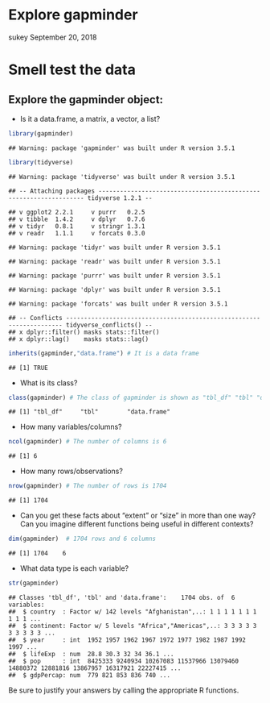 Explore gapminder
================
sukey
September 20, 2018

Smell test the data
===================

Explore the gapminder object:
-----------------------------

-   Is it a data.frame, a matrix, a vector, a list?

``` r
library(gapminder)
```

    ## Warning: package 'gapminder' was built under R version 3.5.1

``` r
library(tidyverse)
```

    ## Warning: package 'tidyverse' was built under R version 3.5.1

    ## -- Attaching packages ------------------------------------------------------------------ tidyverse 1.2.1 --

    ## v ggplot2 2.2.1     v purrr   0.2.5
    ## v tibble  1.4.2     v dplyr   0.7.6
    ## v tidyr   0.8.1     v stringr 1.3.1
    ## v readr   1.1.1     v forcats 0.3.0

    ## Warning: package 'tidyr' was built under R version 3.5.1

    ## Warning: package 'readr' was built under R version 3.5.1

    ## Warning: package 'purrr' was built under R version 3.5.1

    ## Warning: package 'dplyr' was built under R version 3.5.1

    ## Warning: package 'forcats' was built under R version 3.5.1

    ## -- Conflicts --------------------------------------------------------------------- tidyverse_conflicts() --
    ## x dplyr::filter() masks stats::filter()
    ## x dplyr::lag()    masks stats::lag()

``` r
inherits(gapminder,"data.frame") # It is a data frame
```

    ## [1] TRUE

-   What is its class?

``` r
class(gapminder) # The class of gapminder is shown as "tbl_df" "tbl" "data.frame"
```

    ## [1] "tbl_df"     "tbl"        "data.frame"

-   How many variables/columns?

``` r
ncol(gapminder) # The number of columns is 6
```

    ## [1] 6

-   How many rows/observations?

``` r
nrow(gapminder) # The number of rows is 1704
```

    ## [1] 1704

-   Can you get these facts about “extent” or “size” in more than one way? Can you imagine different functions being useful in different contexts?

``` r
dim(gapminder)  # 1704 rows and 6 columns
```

    ## [1] 1704    6

-   What data type is each variable?

``` r
str(gapminder)
```

    ## Classes 'tbl_df', 'tbl' and 'data.frame':    1704 obs. of  6 variables:
    ##  $ country  : Factor w/ 142 levels "Afghanistan",..: 1 1 1 1 1 1 1 1 1 1 ...
    ##  $ continent: Factor w/ 5 levels "Africa","Americas",..: 3 3 3 3 3 3 3 3 3 3 ...
    ##  $ year     : int  1952 1957 1962 1967 1972 1977 1982 1987 1992 1997 ...
    ##  $ lifeExp  : num  28.8 30.3 32 34 36.1 ...
    ##  $ pop      : int  8425333 9240934 10267083 11537966 13079460 14880372 12881816 13867957 16317921 22227415 ...
    ##  $ gdpPercap: num  779 821 853 836 740 ...

Be sure to justify your answers by calling the appropriate R functions.
